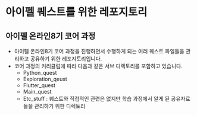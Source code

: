 # 아이펠 퀘스트를 위한 레포지토리
## 아이펠 온라인8기 코어 과정
- 아이펠 온라인8기 코어 과정을 진행하면서 수행하게 되는 여러 퀘스트 파일들을 관리하고 공유하기 위한 레포지토리입니다.
- 코어 과정의 커리큘럼에 따라 다음과 같은 서브 디렉토리를 포함하고 있습니다.
  - Python_quest
  - Exploration_qeust
  - Flutter_quest
  - Main_quest
  - Etc_stuff : 퀘스트와 직접적인 관련은 없지만 학습 과정에서 알게 된 공유자료들을 관리하기 위한 디렉토리
